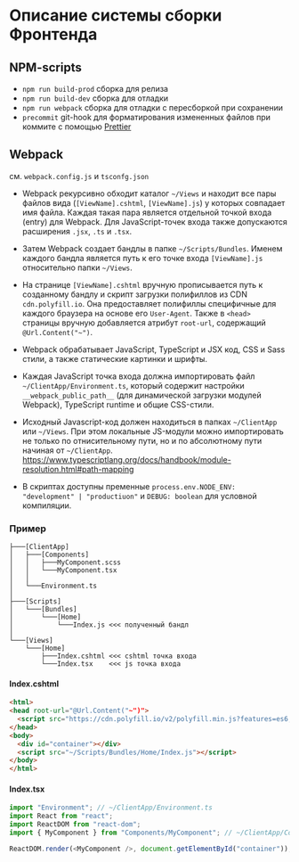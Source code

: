 # Описание системы сборки Фронтенда

## NPM-scripts

* `npm run build-prod` сборка для релиза
* `npm run build-dev` сборка для отладки
* `npm run webpack` сборка для отладки с пересборкой при сохранении
* `precommit` git-hook для форматирования измененных файлов при коммите
  с помощью [Prettier](https://prettier.io/)

## Webpack

см. `webpack.config.js` и `tsconfg.json`

* Webpack рекурсивно обходит каталог `~/Views` и находит все пары файлов
  вида (`[ViewName].cshtml`, `[ViewName].js`) у которых совпадает имя файла.
  Каждая такая пара является отдельной точкой входа (entry) для Webpack.
  Для JavaScript-точек входа также допускаются расширения `.jsx`, `.ts` и `.tsx`.

* Затем Webpack создает бандлы в папке `~/Scripts/Bundles`. Именем каждого бандла является
  путь к его точке входа `[ViewName].js` относительно папки `~/Views`.

* На странице `[ViewName].cshtml` вручную прописывается путь к созданному бандлу
  и скрипт загрузки полифиллов из CDN `cdn.polyfill.io`. Она предоставляет полифиллы
  специфичные для каждого браузера на основе его `User-Agent`. Также в `<head>` страницы
  вручную добавляется атрибут `root-url`, содержащий `@Url.Content("~")`.

* Webpack обрабатывает JavaScript, TypeScript и JSX код, CSS и Sass стили, а также
  статические картинки и шрифты.

* Каждая JavaScript точка входа должна импортировать файл `~/ClientApp/Environment.ts`,
  который содержит настройки `__webpack_public_path__` (для динамической загрузки модулей Webpack),
  TypeScript runtime и общие CSS-стили.

* Исходный Javascript-код должен находиться в папках `~/ClientApp` или `~/Views`. При этом локальные
  JS-модули можно импортировать не только по отнисительному пути, но и по абсолютному пути начиная от `~/ClientApp`.
  https://www.typescriptlang.org/docs/handbook/module-resolution.html#path-mapping

* В скриптах доступны пременные `process.env.NODE_ENV: "development" | "productiuon"`
  и `DEBUG: boolean` для условной компиляции.

### Пример

```
├───[ClientApp]
│   ├───[Components]
│   │   ├───MyComponent.scss
│   │   └───MyComponent.tsx
│   │
│   └───Environment.ts
│
├───[Scripts]
│   └───[Bundles]
│       └───[Home]
│           └───Index.js <<< полученный бандл
│
└───[Views]
    └───[Home]
        ├───Index.cshtml <<< cshtml точка входа
        └───Index.tsx    <<< js точка входа
```

#### Index.cshtml

```html
<html>
<head root-url="@Url.Content("~")">
  <script src="https://cdn.polyfill.io/v2/polyfill.min.js?features=es6,fetch,Array.prototype.includes,Object.values,Object.entries,Element.prototype.closest"></script>
</head>
<body>
  <div id="container"></div>
  <script src="~/Scripts/Bundles/Home/Index.js"></script>
</body>
</html>
```

#### Index.tsx

```js
import "Environment"; // ~/ClientApp/Environment.ts
import React from "react";
import ReactDOM from "react-dom";
import { MyComponent } from "Components/MyComponent"; // ~/ClientApp/Components/MyComponent.tsx

ReactDOM.render(<MyComponent />, document.getElementById("container"));
```
